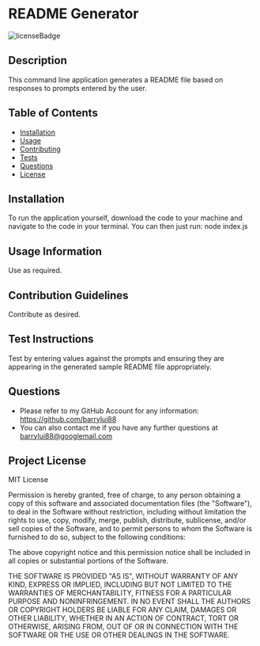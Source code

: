 # README Generator

![licenseBadge](https://img.shields.io/badge/license-MIT-informational)

## Description
This command line application generates a README file based on responses to prompts entered by the user.

## Table of Contents
* [Installation](#Installation)
* [Usage](#Usage-Information)
* [Contributing](#Contribution-Guidelines)
* [Tests](#Test-Instructions)
* [Questions](#Questions)
* [License](#Project-License)

## Installation
To run the application yourself, download the code to your machine and navigate to the code in your terminal. You can then just run: node index.js

## Usage Information
Use as required.

## Contribution Guidelines
Contribute as desired.

## Test Instructions
Test by entering values against the prompts and ensuring they are appearing in the generated sample README file appropriately.

## Questions
* Please refer to my GitHub Account for any information: https://github.com/barrylui88
* You can also contact me if you have any further questions at barrylui88@googlemail.com

## Project License
MIT License

Permission is hereby granted, free of charge, to any person obtaining a copy
of this software and associated documentation files (the "Software"), to deal
in the Software without restriction, including without limitation the rights
to use, copy, modify, merge, publish, distribute, sublicense, and/or sell
copies of the Software, and to permit persons to whom the Software is
furnished to do so, subject to the following conditions:

The above copyright notice and this permission notice shall be included in all
copies or substantial portions of the Software.

THE SOFTWARE IS PROVIDED "AS IS", WITHOUT WARRANTY OF ANY KIND, EXPRESS OR
IMPLIED, INCLUDING BUT NOT LIMITED TO THE WARRANTIES OF MERCHANTABILITY,
FITNESS FOR A PARTICULAR PURPOSE AND NONINFRINGEMENT. IN NO EVENT SHALL THE
AUTHORS OR COPYRIGHT HOLDERS BE LIABLE FOR ANY CLAIM, DAMAGES OR OTHER
LIABILITY, WHETHER IN AN ACTION OF CONTRACT, TORT OR OTHERWISE, ARISING FROM,
OUT OF OR IN CONNECTION WITH THE SOFTWARE OR THE USE OR OTHER DEALINGS IN THE
SOFTWARE.